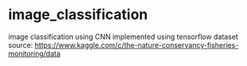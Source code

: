 # image_classification
image classification using CNN implemented using tensorflow
dataset source:   https://www.kaggle.com/c/the-nature-conservancy-fisheries-monitoring/data
